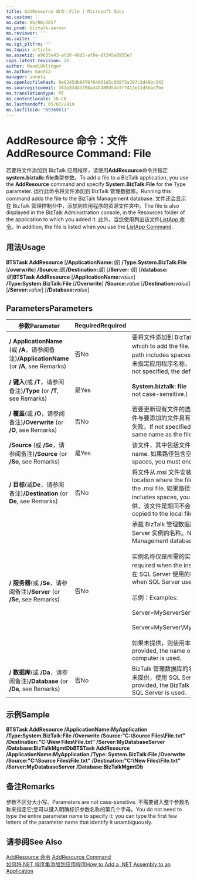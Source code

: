 ```yaml
---
title: AddResource 命令：File | Microsoft Docs
ms.custom: ''
ms.date: 06/08/2017
ms.prod: biztalk-server
ms.reviewer: ''
ms.suite: ''
ms.tgt_pltfrm: ''
ms.topic: article
ms.assetid: e9635e43-af26-48d3-af0e-df245a8955e7
caps.latest.revision: 21
author: MandiOhlinger
ms.author: mandia
manager: anneta
ms.openlocfilehash: 0e8245db8476f84601d5c008f5a397c2d49bc342
ms.sourcegitcommit: 381e83d43796a345488d54b3f7413e11d56ad7be
ms.translationtype: MT
ms.contentlocale: zh-CN
ms.lasthandoff: 05/07/2019
ms.locfileid: "65360611"
---
```

# <a name="addresource-command-file"></a><span data-ttu-id="5e14a-102">AddResource 命令：文件</span><span class="sxs-lookup"><span data-stu-id="5e14a-102">AddResource Command: File</span></span>
<span data-ttu-id="5e14a-103">若要将文件添加到 BizTalk 应用程序，请使用**AddResource**命令并指定**system.biztalk: file**类型参数。</span><span class="sxs-lookup"><span data-stu-id="5e14a-103">To add a file to a BizTalk application, you use the **AddResource** command and specify **System.BizTalk:File** for the Type parameter.</span></span> <span data-ttu-id="5e14a-104">运行此命令将文件添加到 BizTalk 管理数据库。</span><span class="sxs-lookup"><span data-stu-id="5e14a-104">Running this command adds the file to the BizTalk Management database.</span></span> <span data-ttu-id="5e14a-105">文件还会显示在 BizTalk 管理控制台中，添加到应用程序的资源文件夹中。</span><span class="sxs-lookup"><span data-stu-id="5e14a-105">The file is also displayed in the BizTalk Administration console, in the Resources folder of the application to which you added it.</span></span> <span data-ttu-id="5e14a-106">此外，当您使用列出该文件[ListApp 命令](../core/listapp-command.md)。</span><span class="sxs-lookup"><span data-stu-id="5e14a-106">In addition, the file is listed when you use the [ListApp Command](../core/listapp-command.md).</span></span>  
  
## <a name="usage"></a><span data-ttu-id="5e14a-107">用法</span><span class="sxs-lookup"><span data-stu-id="5e14a-107">Usage</span></span>  
 <span data-ttu-id="5e14a-108">**BTSTask AddResource** [**/ApplicationName:**<em>值</em>] **/Type:System.BizTalk:File** [**/overwrite**] **/Source:**<em>值</em>[**/Destination:**<em>值</em>] [**/Server:** <em>值</em>] [**/database:**<em>值</em>]</span><span class="sxs-lookup"><span data-stu-id="5e14a-108">**BTSTask AddResource** [**/ApplicationName:**<em>value</em>] **/Type:System.BizTalk:File** [**/Overwrite**] **/Source:**<em>value</em> [**/Destination:**<em>value</em>] [**/Server:**<em>value</em>] [**/Database:**<em>value</em>]</span></span>  
  
## <a name="parameters"></a><span data-ttu-id="5e14a-109">Parameters</span><span class="sxs-lookup"><span data-stu-id="5e14a-109">Parameters</span></span>  
  
|<span data-ttu-id="5e14a-110">参数</span><span class="sxs-lookup"><span data-stu-id="5e14a-110">Parameter</span></span>|<span data-ttu-id="5e14a-111">Required</span><span class="sxs-lookup"><span data-stu-id="5e14a-111">Required</span></span>|<span data-ttu-id="5e14a-112">ReplTest1</span><span class="sxs-lookup"><span data-stu-id="5e14a-112">Value</span></span>|  
|---------------|--------------|-----------|  
|<span data-ttu-id="5e14a-113">**/ ApplicationName** (或 **/A**，请参阅备注)</span><span class="sxs-lookup"><span data-stu-id="5e14a-113">**/ApplicationName** (or **/A**, see Remarks)</span></span>|<span data-ttu-id="5e14a-114">否</span><span class="sxs-lookup"><span data-stu-id="5e14a-114">No</span></span>|<span data-ttu-id="5e14a-115">要将文件添加到 BizTalk 应用程序的名称。</span><span class="sxs-lookup"><span data-stu-id="5e14a-115">Name of the BizTalk application to which to add the file.</span></span> <span data-ttu-id="5e14a-116">如果路径包含空格，则必须将其括在双引号 （"）。</span><span class="sxs-lookup"><span data-stu-id="5e14a-116">If the path includes spaces, you must enclose it in double quotation marks (").</span></span> <span data-ttu-id="5e14a-117">如果未指定应用程序名称，则使用默认 BizTalk 应用程序。</span><span class="sxs-lookup"><span data-stu-id="5e14a-117">If the application name is not specified, the default BizTalk application is used.</span></span>|  
|<span data-ttu-id="5e14a-118">**/ 键入**(或 **/T**，请参阅备注)</span><span class="sxs-lookup"><span data-stu-id="5e14a-118">**/Type** (or **/T**, see Remarks)</span></span>|<span data-ttu-id="5e14a-119">是</span><span class="sxs-lookup"><span data-stu-id="5e14a-119">Yes</span></span>|<span data-ttu-id="5e14a-120">**System.biztalk: file** （此值不区分大小写。）</span><span class="sxs-lookup"><span data-stu-id="5e14a-120">**System.BizTalk:File** (This value is not case-sensitive.)</span></span>|  
|<span data-ttu-id="5e14a-121">**/ 覆盖**(或 **/O**，请参阅备注)</span><span class="sxs-lookup"><span data-stu-id="5e14a-121">**/Overwrite** (or **/O**, see Remarks)</span></span>|<span data-ttu-id="5e14a-122">否</span><span class="sxs-lookup"><span data-stu-id="5e14a-122">No</span></span>|<span data-ttu-id="5e14a-123">若要更新现有文件的选项。</span><span class="sxs-lookup"><span data-stu-id="5e14a-123">Option to update an existing file.</span></span> <span data-ttu-id="5e14a-124">如果未指定，且文件与要添加的文件具有相同名称的应用程序中已经存在，则 AddResource 操作将失败。</span><span class="sxs-lookup"><span data-stu-id="5e14a-124">If not specified, and a file already exists in the application that has the same name as the file being added, the AddResource operation fails.</span></span>|  
|<span data-ttu-id="5e14a-125">**/Source** (或 **/So**，请参阅备注)</span><span class="sxs-lookup"><span data-stu-id="5e14a-125">**/Source** (or **/So**, see Remarks)</span></span>|<span data-ttu-id="5e14a-126">是</span><span class="sxs-lookup"><span data-stu-id="5e14a-126">Yes</span></span>|<span data-ttu-id="5e14a-127">该文件，其中包括文件名的完整路径。</span><span class="sxs-lookup"><span data-stu-id="5e14a-127">Full path of the file, including the file name.</span></span> <span data-ttu-id="5e14a-128">如果路径包含空格，则必须将其括在双引号 （"）。</span><span class="sxs-lookup"><span data-stu-id="5e14a-128">If the path includes spaces, you must enclose it in double quotation marks (").</span></span>|  
|<span data-ttu-id="5e14a-129">**/ 目标**(或**De**，请参阅备注)</span><span class="sxs-lookup"><span data-stu-id="5e14a-129">**/Destination** (or **De**, see Remarks)</span></span>|<span data-ttu-id="5e14a-130">否</span><span class="sxs-lookup"><span data-stu-id="5e14a-130">No</span></span>|<span data-ttu-id="5e14a-131">将文件从.msi 文件安装应用程序时要复制的位置的完整路径。</span><span class="sxs-lookup"><span data-stu-id="5e14a-131">Full path of the location where the file is to be copied when the application is installed from the .msi file.</span></span> <span data-ttu-id="5e14a-132">如果路径包含空格，则必须将其括在双引号 （"）。</span><span class="sxs-lookup"><span data-stu-id="5e14a-132">If the path includes spaces, you must enclose it in double quotation marks (").</span></span> <span data-ttu-id="5e14a-133">如果未提供，该文件是期间不会复制到本地文件系统安装。</span><span class="sxs-lookup"><span data-stu-id="5e14a-133">If not provided, the file is not copied to the local file system during installation.</span></span>|  
|<span data-ttu-id="5e14a-134">**/ 服务器**(或 **/Se**，请参阅备注)</span><span class="sxs-lookup"><span data-stu-id="5e14a-134">**/Server** (or **/Se**, see Remarks)</span></span>|<span data-ttu-id="5e14a-135">否</span><span class="sxs-lookup"><span data-stu-id="5e14a-135">No</span></span>|<span data-ttu-id="5e14a-136">承载 BizTalk 管理数据库，在窗体 ServerName\InstanceName，端口中的 SQL Server 实例的名称。</span><span class="sxs-lookup"><span data-stu-id="5e14a-136">Name of the SQL Server instance hosting the BizTalk Management database, in the form ServerName\InstanceName,Port.</span></span><br /><br /> <span data-ttu-id="5e14a-137">实例名称仅是所需的实例名称不同于服务器名称时。</span><span class="sxs-lookup"><span data-stu-id="5e14a-137">Instance name is only required when the instance name is different than the server name.</span></span> <span data-ttu-id="5e14a-138">端口是仅在 SQL Server 使用的端口号而不是默认 (1433) 时所需。</span><span class="sxs-lookup"><span data-stu-id="5e14a-138">Port is only required when SQL Server uses a port number other than the default (1433).</span></span><br /><br /> <span data-ttu-id="5e14a-139">示例：</span><span class="sxs-lookup"><span data-stu-id="5e14a-139">Examples:</span></span><br /><br /> <span data-ttu-id="5e14a-140">Server=MyServer</span><span class="sxs-lookup"><span data-stu-id="5e14a-140">Server=MyServer</span></span><br /><br /> <span data-ttu-id="5e14a-141">Server=MyServer\MySQLServer,1533</span><span class="sxs-lookup"><span data-stu-id="5e14a-141">Server=MyServer\MySQLServer,1533</span></span><br /><br /> <span data-ttu-id="5e14a-142">如果未提供，则使用本地计算机上运行的 SQL Server 实例的名称。</span><span class="sxs-lookup"><span data-stu-id="5e14a-142">If not provided, the name of the SQL Server instance running on the local computer is used.</span></span>|  
|<span data-ttu-id="5e14a-143">**/ 数据库**(或 **/Da**，请参阅备注)</span><span class="sxs-lookup"><span data-stu-id="5e14a-143">**/Database** (or **/Da**, see Remarks)</span></span>|<span data-ttu-id="5e14a-144">否</span><span class="sxs-lookup"><span data-stu-id="5e14a-144">No</span></span>|<span data-ttu-id="5e14a-145">BizTalk 管理数据库的名称。</span><span class="sxs-lookup"><span data-stu-id="5e14a-145">Name of the BizTalk Management database.</span></span> <span data-ttu-id="5e14a-146">如果未提供，使用 SQL Server 的本地实例中运行的 BizTalk 管理数据库。</span><span class="sxs-lookup"><span data-stu-id="5e14a-146">If not provided, the BizTalk Management database running in the local instance of SQL Server is used.</span></span>|  
  
## <a name="sample"></a><span data-ttu-id="5e14a-147">示例</span><span class="sxs-lookup"><span data-stu-id="5e14a-147">Sample</span></span>  
 <span data-ttu-id="5e14a-148">**BTSTask AddResource /ApplicationName:MyApplication /Type:System.BizTalk:File   /Overwrite /Source:"C:\Source Files\File.txt" /Destination:"C:\New Files\File.txt" /Server:MyDatabaseServer /Database:BizTalkMgmtDb**</span><span class="sxs-lookup"><span data-stu-id="5e14a-148">**BTSTask AddResource /ApplicationName:MyApplication /Type: System.BizTalk:File   /Overwrite /Source:"C:\Source Files\File.txt" /Destination:"C:\New Files\File.txt" /Server:MyDatabaseServer /Database:BizTalkMgmtDb**</span></span>  
  
## <a name="remarks"></a><span data-ttu-id="5e14a-149">备注</span><span class="sxs-lookup"><span data-stu-id="5e14a-149">Remarks</span></span>  
 <span data-ttu-id="5e14a-150">参数不区分大小写。</span><span class="sxs-lookup"><span data-stu-id="5e14a-150">Parameters are not case-sensitive.</span></span> <span data-ttu-id="5e14a-151">不需要键入整个参数名称来指定它;您可以键入明确标识参数名称的第几个字母。</span><span class="sxs-lookup"><span data-stu-id="5e14a-151">You do not need to type the entire parameter name to specify it; you can type the first few letters of the parameter name that identify it unambiguously.</span></span>  
  
## <a name="see-also"></a><span data-ttu-id="5e14a-152">请参阅</span><span class="sxs-lookup"><span data-stu-id="5e14a-152">See Also</span></span>  
 <span data-ttu-id="5e14a-153">[AddResource 命令](../core/addresource-command.md) </span><span class="sxs-lookup"><span data-stu-id="5e14a-153">[AddResource Command](../core/addresource-command.md) </span></span>  
 [<span data-ttu-id="5e14a-154">如何将.NET 程序集添加到应用程序</span><span class="sxs-lookup"><span data-stu-id="5e14a-154">How to Add a .NET Assembly to an Application</span></span>](../core/how-to-add-a-net-assembly-to-an-application.md)